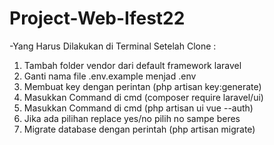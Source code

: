 ﻿# Project-Web-Ifest22

-Yang Harus Dilakukan di Terminal Setelah Clone :
 1. Tambah folder vendor dari default framework laravel
 2. Ganti nama file .env.example menjad .env 
 3. Membuat key dengan perintan (php artisan key:generate)
 4. Masukkan Command di cmd (composer require laravel/ui)
 5. Masukkan Command di cmd (php artisan ui vue --auth)
 6. Jika ada pilihan replace yes/no pilih no sampe beres
 7. Migrate database dengan perintah (php artisan migrate) 
 
                            
